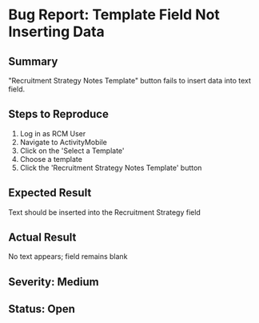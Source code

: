 # Bug Report: Template Field Not Inserting Data

## Summary
"Recruitment Strategy Notes Template" button fails to insert data into text field.

## Steps to Reproduce
1. Log in as RCM User
2. Navigate to ActivityMobile
3. Click on the 'Select a Template'
4. Choose a template
5. Click the 'Recruitment Strategy Notes Template' button

## Expected Result
Text should be inserted into the Recruitment Strategy field

## Actual Result
No text appears; field remains blank

## Severity: Medium
## Status: Open
